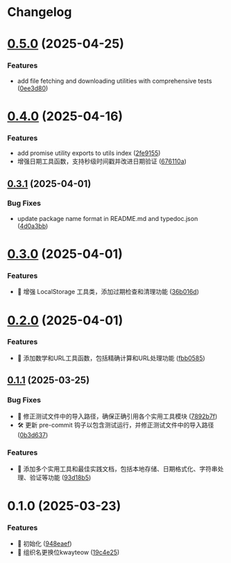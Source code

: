 # Changelog

# [0.5.0](https://github.com/kway-teow/utils/compare/v0.4.0...v0.5.0) (2025-04-25)


### Features

* add file fetching and downloading utilities with comprehensive tests ([0ee3d80](https://github.com/kway-teow/utils/commit/0ee3d80bc2f01a4c4baa8d3017b7b7be6df37804))

# [0.4.0](https://github.com/kway-teow/utils/compare/v0.3.1...v0.4.0) (2025-04-16)


### Features

* add promise utility exports to utils index ([2fe9155](https://github.com/kway-teow/utils/commit/2fe91550df18fc1ec30e82ad12dac5a4218bbec9))
* 增强日期工具函数，支持秒级时间戳并改进日期验证 ([676110a](https://github.com/kway-teow/utils/commit/676110a2f82c8c906f7900812d697f2cce79b760))

## [0.3.1](https://github.com/kway-teow/utils/compare/v0.3.0...v0.3.1) (2025-04-01)


### Bug Fixes

* update package name format in README.md and typedoc.json ([4d0a3bb](https://github.com/kway-teow/utils/commit/4d0a3bbf46f76d154a565ab7385ce688fe719668))

# [0.3.0](https://github.com/kway-teow/utils/compare/v0.2.0...v0.3.0) (2025-04-01)


### Features

* 🎸 增强 LocalStorage 工具类，添加过期检查和清理功能 ([36b016d](https://github.com/kway-teow/utils/commit/36b016d735b86e52a50d4e04ff7a48fac388d24a))

# [0.2.0](https://github.com/kway-teow/utils/compare/v0.1.1...v0.2.0) (2025-04-01)


### Features

* 🎸 添加数学和URL工具函数，包括精确计算和URL处理功能 ([fbb0585](https://github.com/kway-teow/utils/commit/fbb0585515af3747a62ba61685a37b487d7d2b1f))

## [0.1.1](https://github.com/kway-teow/utils/compare/v0.1.0...v0.1.1) (2025-03-25)


### Bug Fixes

* 🐛 修正测试文件中的导入路径，确保正确引用各个实用工具模块 ([7892b7f](https://github.com/kway-teow/utils/commit/7892b7f04dc6b494921da189ea33f8690dbb7159))
* 🛠️ 更新 pre-commit 钩子以包含测试运行，并修正测试文件中的导入路径 ([0b3d637](https://github.com/kway-teow/utils/commit/0b3d63787879629f64490b4f1b88fcc169897460))


### Features

* 🎸 添加多个实用工具和最佳实践文档，包括本地存储、日期格式化、字符串处理、验证等功能 ([93d18b5](https://github.com/kway-teow/utils/commit/93d18b573253155fd5c96887027cface731b67de))

# 0.1.0 (2025-03-23)


### Features

* 🎸 初始化 ([948eaef](https://github.com/kway-teow/utils/commit/948eaef951329b89dc4e8c2e6f9bd9fddbc2495b))
* 🎸 组织名更换位kwayteow ([19c4e25](https://github.com/kway-teow/utils/commit/19c4e25be820b532b3efaab4167379ebb1167e5a))
